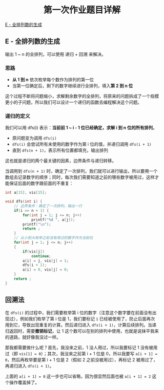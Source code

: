 <h1 style="text-align: center"> 第一次作业题目详解</h1>

[E - 全排列数的生成](#b---c---------)



## E - 全排列数的生成

输出 1 ~ n 的全排列，可以使用 递归 + 回溯 来解决。

### 思路

- **从 1 到 n** 依次枚举每个数作为排列的第一位
- 当第一位确定后，剩下的数字继续进行全排列，填入**第 2 到 n 位**

这个过程不断将问题缩小，求解剩余数字的全排列，将原来的问题拆成了一个规模更小的子问题，所以我们可以设计一个递归的函数去编程解决这个问题。

### 递归的定义

我们可以用 dfs(i) 表示：**当前前 1 ~ i - 1 位已经确定，求解 i 到 n 位的所有排列**。
- 原问题变为调用 `dfs(i)`
- `dfs(i)` 会尝试所有未使用的数字作为第 i 位的值，并递归调用 `dfs(i + 1)`
- 直到 `dfs(n + 1)`，表示所有位置都填充，输出排列

这也就是递归的两个最关键的因素，边界条件与递归转移。

当调用到 `dfs(n + 1)` 时，确定了一次排列，我们就可以进行输出，所以要用一个数组去记录数字的顺序；同时，每次我们需要知道之前的哪些数字被用过，这样才能保证后面的数字跟前面的不重复：

```c
int a[15], vis[15];

void dfs(int i) {
    // 边界条件：确定了一次排列，输出一行
    if(i == n + 1) {
        for(int j = 1; j <= n; j++)
            printf("%d ", a[j]);
        printf("\n");
        return ;
    }
    // 从小到大枚举之前没有用过的数字作为当前位
    for(int j = 1; j <= n; j++)
    {
        if(vis[j])
            continue;
        a[i] = j, vis[j] = 1;
        dfs(i + 1);
        a[i] = 0, vis[j] = 0;
    }
    return ;
}
```

## 回溯法

在 `dfs(i)` 的过程中，我们需要枚举第 i 位的数字（注意这个数字要在前面没有出现过），例如我们枚举了第 i 位是 1，我们要标记 `1` 已经被使用了，防止后面再次用到它，导致出现重复的计算。然后递归进入 `dfs(i + 1)`，计算后续排列。当递归返回时，需要**撤销标记**，让 1 这个数可以在别的排列中使用，也就是说抹平我来的道路，就好像我没过一样。

那我都需要做什么呢？首先，我没来之前，1 没人用过，所以我要标记 1 没有被用过（即 `vis[1] = 0`）；其次，我没来之前第 i + 1 位是 0，所以我要写 `a[i + 1] = 0`，然后再枚举要是第 i + 1 位是 2（假如 2 之前没被用过），再标记 2 被用过了，再递归进入 `dfs(i + 1)`。

上面的 `a[i + 1] = 0` 这一步也可以省略，因为很显然后面也被 `a[i + 1] = 2` 这个操作覆盖掉了。
